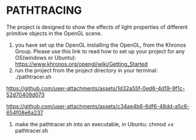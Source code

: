 # PATHTRACING

The project is designed to show the effects of light properties of different primitive objects in the OpenGL scene.
1. you have set up the OpenGL installing the OpenGL, from the Khronos Group. Please use this link to read how to set up your project for any OS(windows or Ubuntu):
https://www.khronos.org/opengl/wiki/Getting_Started
2. run the project from the project directory in your terminal: ./pathtracer.sh


https://github.com/user-attachments/assets/1d32a55f-0ed6-4d19-9f1c-52d70409d073


https://github.com/user-attachments/assets/c34ae4b6-6df6-48dd-a5c6-654f08e6a237



   1. make the pathtracer.sh into an executable, in Ubuntu:
      chmod +x pathtracer.sh

   
   
